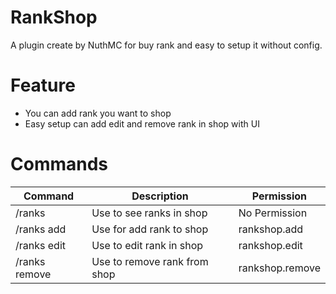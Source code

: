 # RankShop

A plugin create by NuthMC for buy rank and easy to setup it without config.

# Feature
* You can add rank you want to shop
* Easy setup can add edit and remove rank in shop with UI

# Commands 

Command | Description | Permission
--- | --- | ---
/ranks | Use to see ranks in shop |No Permission
/ranks add | Use for add rank to shop | rankshop.add
/ranks edit | Use to edit rank in shop | rankshop.edit
/ranks remove | Use to remove rank from shop | rankshop.remove
